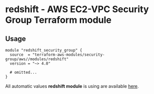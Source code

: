 # redshift - AWS EC2-VPC Security Group Terraform module

## Usage

```hcl
module "redshift_security_group" {
  source  = "terraform-aws-modules/security-group/aws//modules/redshift"
  version = "~> 4.0"

  # omitted...
}
```

All automatic values **redshift module** is using are available [here](https://github.com/terraform-aws-modules/terraform-aws-security-group/blob/master/modules/redshift/auto_values.tf).

<!-- BEGINNING OF PRE-COMMIT-TERRAFORM DOCS HOOK -->
<!-- END OF PRE-COMMIT-TERRAFORM DOCS HOOK -->
